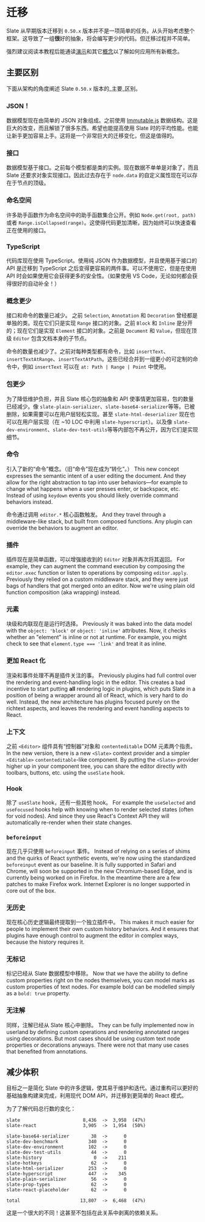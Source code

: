 # 迁移

Slate 从早期版本迁移到 `0.50.x` 版本并不是一项简单的任务。从头开始考虑整个框架。这导致了一组**很**好的抽象，将会编写更少的代码。但迁移过程并不简单。

强烈建议阅读本教程后能通读[演示](../walkthroughs/01-installing-slate.md)和其它[概念](01-interfaces.md)以了解如何应用所有新概念。

## 主要区别

下面从架构的角度阐述 Slate `0.50.x` 版本的_主要_区别。

### JSON！

数据模型现在由简单的 JSON 对象组成。之前使用 [Immutable.js](https://immutable-js.github.io/immutable-js/) 数据结构。这是巨大的改变，而且解锁了很多东西。希望也能提高使用 Slate 时的平均性能。也能让新手更加容易上手。这将是一个非常巨大的迁移变化，但这是值得的。

### 接口

数据模型基于接口。之前每个模型都是类的实例。现在数据不单单是对象了，而且 Slate 还要求对象实现接口。因此过去存在于 `node.data` 的自定义属性现在可以存在于节点的顶级。

### 命名空间

许多助手函数作为命名空间中的助手函数集合公开。例如 `Node.get(root, path)` 或者 `Range.isCollapsed(range)`。这使得代码更加清晰，因为始终可以快速查看正在使用的接口。

### TypeScript

代码库现在使用 TypeScript。使用纯 JSON 作为数据模型，并且使用基于接口的 API 是迁移到 TypeScript 之后变得更容易的两件事。可以不使用它，但是在使用 API 时会如果使用它会获得更多的安全性。（如果使用 VS Code，无论如何都会获得很好的自动补全！）

### 概念更少

接口和命令的数量已减少。 之前 `Selection`, `Annotation` 和 `Decoration` 曾经都是单独的类。现在它们只是实现 `Range` 接口的对象。之前 `Block` 和 `Inline` 是分开的；现在它们是实现 `Element` 接口的对象。之前是 `Document` 和 `Value`，但现在顶级 `Editor` 包含文档本身的子节点。

命令的数量也减少了。之前对每种类型都有命令，比如 `insertText`、`insertTextAtRange`、`insertTextAtPath`。这些已经合并到一组更小的可定制的命令中，例如 `insertText` 可以在 `at: Path | Range | Point` 中使用。

### 包更少

为了降低维护负担，并且 Slate 核心包的抽象和 API 使事情更加容易，包的数量已经减少。像 `slate-plain-serializer`、`slate-base64-serializer`等等。已被删除，如果需要可以在用户层轻松实现。甚至 `slate-html-deserializer` 现在也可以在用户层实现（在 ~10 LOC 中利用 `slate-hyperscript`）。以及像 `slate-dev-environment`、`slate-dev-test-utils`等等内部包不再公开，因为它们是实现细节。

### 命令

引入了新的“命令”概念。（旧“命令”现在成为“转化”。） This new concept expresses the semantic intent of a user editing the document. And they allow for the right abstraction to tap into user behaviors—for example to change what happens when a user presses enter, or backspace, etc. Instead of using `keydown` events you should likely override command behaviors instead.

命令通过调用 `editor.*` 核心函数触发。 And they travel through a middleware-like stack, but built from composed functions. Any plugin can override the behaviors to augment an editor.

### 插件

插件现在是简单函数，可以增强接收到的 `Editor` 对象并再次将其返回。 For example, they can augment the command execution by composing the `editor.exec` function or listen to operations by composing `editor.apply`. Previously they relied on a custom middleware stack, and they were just bags of handlers that got merged onto an editor. Now we're using plain old function composition \(aka wrapping\) instead.

### 元素

块级和内联现在是运行时选择。 Previously it was baked into the data model with the `object: 'block'` or `object: 'inline'` attributes. Now, it checks whether an "element" is inline or not at runtime. For example, you might check to see that `element.type === 'link'` and treat it as inline.

### 更加 React 化

渲染和事件处理不再是插件关注的事。 Previously plugins had full control over the rendering and event-handling logic in the editor. This creates a bad incentive to start putting **all** rendering logic in plugins, which puts Slate in a position of being a wrapper around all of React, which is very hard to do well. Instead, the new architecture has plugins focused purely on the richtext aspects, and leaves the rendering and event handling aspects to React.

### 上下文

之前 `<Editor>` 组件具有“控制器”对象和 `contenteditable` DOM 元素两个指责。 In the new version, there is a new `<Slate>` context provider and a simpler `<Editable>` `contenteditable`-like component. By putting the `<Slate>` provider higher up in your component tree, you can share the editor directly with toolbars, buttons, etc. using the `useSlate` hook.

### Hook

除了 `useSlate` hook，还有一些其他 hook。 For example the `useSelected` and `useFocused` hooks help with knowing when to render selected states \(often for void nodes\). And since they use React's Context API they will automatically re-render when their state changes.

### `beforeinput`

现在几乎只使用 `beforeinput` 事件。 Instead of relying on a series of shims and the quirks of React synthetic events, we're now using the standardized `beforeinput` event as our baseline. It is fully supported in Safari and Chrome, will soon be supported in the new Chromium-based Edge, and is currently being worked on in Firefox. In the meantime there are a few patches to make Firefox work. Internet Explorer is no longer supported in core out of the box.

### 无历史

现在核心历史逻辑最终提取到一个独立插件中。 This makes it much easier for people to implement their own custom history behaviors. And it ensures that plugins have enough control to augment the editor in complex ways, because the history requires it.

### 无标记

标记已经从 Slate 数据模型中移除。 Now that we have the ability to define custom properties right on the nodes themselves, you can model marks as custom properties of text nodes. For example bold can be modelled simply as a `bold: true` property.

### 无注解

同样，注解已经从 Slate 核心中删除。 They can be fully implemented now in userland by defining custom operations and rendering annotated ranges using decorations. But most cases should be using custom text node properties or decorations anyways. There were not that many use cases that benefited from annotations.

## 减少体积

目标之一是简化 Slate 中的许多逻辑，使其易于维护和迭代。通过重构可以更好的基础抽象构建来完成，利用现代 DOM API，并迁移到更简单的 React 模式。

为了了解代码总行数的变化：

```text
slate                       8,436  ->  3,958  (47%)
slate-react                 3,905  ->  1,954  (50%)

slate-base64-serializer        38  ->      0
slate-dev-benchmark           340  ->      0
slate-dev-environment         102  ->      0
slate-dev-test-utils           44  ->      0
slate-history                   0  ->    211
slate-hotkeys                  62  ->      0
slate-html-serializer         253  ->      0
slate-hyperscript             447  ->    345
slate-plain-serializer         56  ->      0
slate-prop-types               62  ->      0
slate-react-placeholder        62  ->      0

total                      13,807  ->  6,468  (47%)
```

这是一个很大的不同！这甚至不包括在此关系中剥离的依赖关系。
